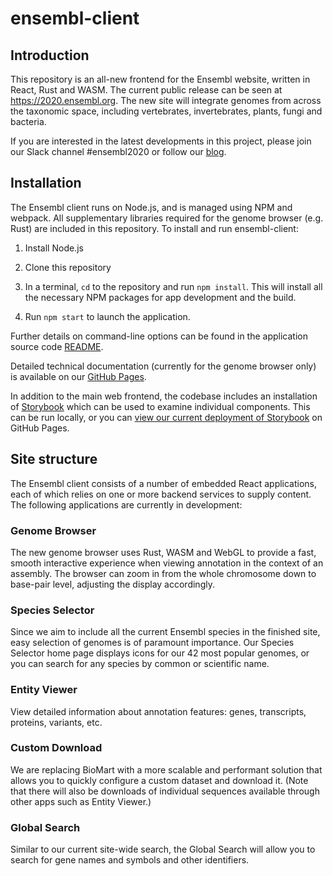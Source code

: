 # ensembl-client

## Introduction

This repository is an all-new frontend for the Ensembl website, written in React, Rust and WASM. The current public release can be seen at https://2020.ensembl.org. The new site will integrate genomes from across the taxonomic space, including vertebrates, invertebrates, plants, fungi and bacteria.

If you are interested in the latest developments in this project, please join our Slack channel #ensembl2020 or follow our [blog](https://www.ensembl.info).

## Installation

The Ensembl client runs on Node.js, and is managed using NPM and webpack. All supplementary libraries required for the genome browser (e.g. Rust) are included in this repository. To install and run ensembl-client:

1. Install Node.js

2. Clone this repository

3. In a terminal, `cd` to the repository and run `npm install`. This will install all the necessary NPM packages for app development and the build.

4. Run `npm start` to launch the application.

Further details on command-line options can be found in the application source code [README](/src/ensembl/README.md).

Detailed technical documentation (currently for the genome browser only) is available on our [GitHub Pages](https://ensembl.github.io/ensembl-client/).

In addition to the main web frontend, the codebase includes an installation of [Storybook](https://storybook.js.org/) which can be used to examine individual components. This can be run locally, or you can [view our current deployment of Storybook](https://ensembl.github.io/ensembl-client/storybook/index.html) on GitHub Pages.

## Site structure

The Ensembl client consists of a number of embedded React applications, each of which relies on one or more backend services to supply content. The following applications are currently in development:

### Genome Browser

The new genome browser uses Rust, WASM and WebGL to provide a fast, smooth interactive experience when viewing annotation in the context of an assembly. The browser can zoom in from the whole chromosome down to base-pair level, adjusting the display accordingly.

### Species Selector

Since we aim to include all the current Ensembl species in the finished site, easy selection of genomes is of paramount importance. Our Species Selector home page displays icons for our 42 most popular genomes, or you can search for any species by common or scientific name.

### Entity Viewer

View detailed information about annotation features: genes, transcripts, proteins, variants, etc.

### Custom Download

We are replacing BioMart with a more scalable and performant solution that allows you to quickly configure a custom dataset and download it. (Note that there will also be downloads of individual sequences available through other apps such as Entity Viewer.)

### Global Search

Similar to our current site-wide search, the Global Search will allow you to search for gene names and symbols and other identifiers.
